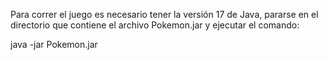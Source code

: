 Para correr el juego es necesario tener la versión 17 de Java, pararse en el directorio que contiene el archivo Pokemon.jar y ejecutar el comando:

java -jar Pokemon.jar
